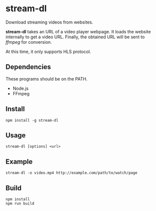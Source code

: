 stream-dl
=========
Download streaming videos from websites.

**stream-dl** takes an URL of a video player webpage.
It loads the website internally to get a video URL.
Finally, the obtained URL will be sent to *ffmpeg* for conversion.

At this time, it only supports HLS protocol.

Dependencies
------------
These programs should be on the PATH.
+ Node.js
+ FFmpeg

Install
-------
```
npm install -g stream-dl
```

Usage
-----
```
stream-dl [options] <url>
```

Example
-------
```
stream-dl -o video.mp4 http://example.com/path/to/watch/page
```

Build
-----
```
npm install
npm run build
```
